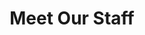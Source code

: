 ---
title: Meet Our Staff
bg_image: /assets/images/meet-our-staff.webp
layout: meet-our-staff
staffs:
  - name: Dr. Akisa Jones
    photo: /assets/images/staff/akisa-jones.webp
    description: My name is Dr. Akisa Jones.  I am very passionate about my role as a counselor, behavioral consultant, and coach. I have a master’s in human and social services from Capella University, a master’s in philosophy, and a Ph.D. in Human and Social Services from Walden University.  I also hold certifications in Trauma Focus therapy, Mental Health Therapy, Cognitive behavioral therapy, and functional behavior assessment. I have been counseling and consulting in the field of trauma and behaviors for the past six years. I have experience in working with teens, adolescents, and adults with a wide range of concerns including sexual abuse, anger management, autism spectrum disorder, adjustment disorders, self-esteem, stress, and relationship issues. My counseling approach is eclectic or multi-modal and stems from cognitive behavioral therapy, solution-focused therapy, Trauma focus, and client-centered approaches. No client is the same so the mode of treatment and goal setting will be tailored to the needs of my client. The first step towards healing is asking for help, which takes a lot of courage to do. I am here to support you, judgment-free, and to assist you in taking the next steps to bring more joy and balance to your life. I look forward to working with you!

  - name: Dr. Akisa Jones
    photo: /assets/images/staff/akisa-jones.webp
    description: My name is Dr. Akisa Jones.  I am very passionate about my role as a counselor, behavioral consultant, and coach. I have a master’s in human and social services from Capella University, a master’s in philosophy, and a Ph.D. in Human and Social Services from Walden University.  I also hold certifications in Trauma Focus therapy, Mental Health Therapy, Cognitive behavioral therapy, and functional behavior assessment. I have been counseling and consulting in the field of trauma and behaviors for the past six years. I have experience in working with teens, adolescents, and adults with a wide range of concerns including sexual abuse, anger management, autism spectrum disorder, adjustment disorders, self-esteem, stress, and relationship issues. My counseling approach is eclectic or multi-modal and stems from cognitive behavioral therapy, solution-focused therapy, Trauma focus, and client-centered approaches. No client is the same so the mode of treatment and goal setting will be tailored to the needs of my client. The first step towards healing is asking for help, which takes a lot of courage to do. I am here to support you, judgment-free, and to assist you in taking the next steps to bring more joy and balance to your life. I look forward to working with you!

---
